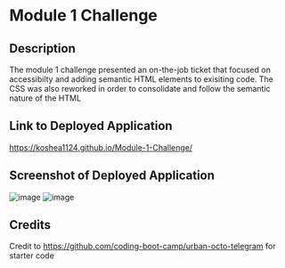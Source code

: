 # Module 1 Challenge

## Description 
The module 1 challenge presented an on-the-job ticket that focused on accessibilty and adding semantic HTML elements to exisiting code.  The CSS was also reworked in order to consolidate and follow the semantic nature of the HTML


## Link to Deployed Application
https://koshea1124.github.io/Module-1-Challenge/

## Screenshot of Deployed Application
![image](https://user-images.githubusercontent.com/119077249/206609990-1358cd5d-eefa-4da7-94aa-6dee2f76d65b.png)
![image](https://user-images.githubusercontent.com/119077249/206610140-653e620d-78e6-414c-98de-dd4f174ae395.png)


## Credits
Credit to https://github.com/coding-boot-camp/urban-octo-telegram for starter code


